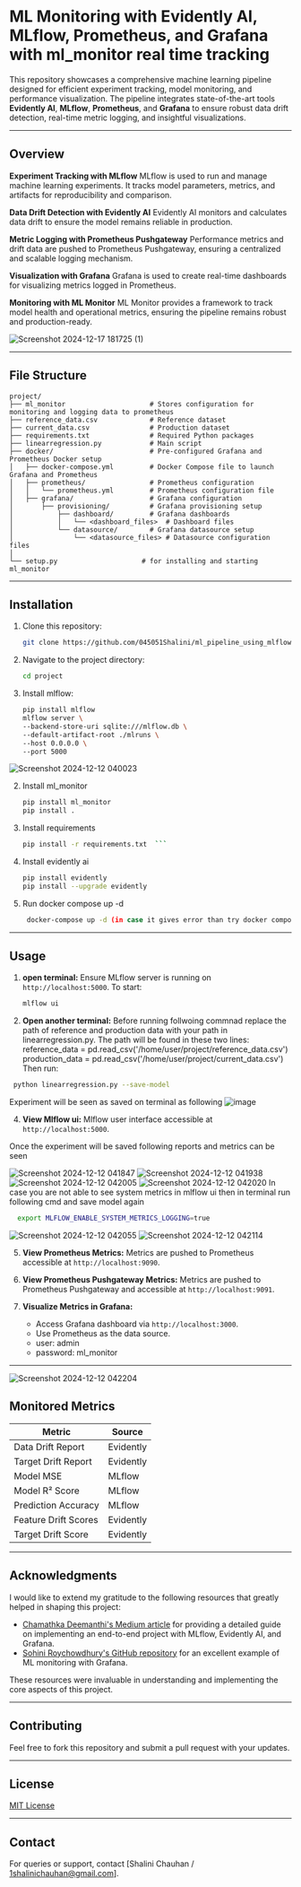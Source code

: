# ML Monitoring with Evidently AI, MLflow, Prometheus, and Grafana with ml_monitor real time tracking

This repository showcases a comprehensive machine learning pipeline designed for efficient experiment tracking, model monitoring, and performance visualization. The pipeline integrates state-of-the-art tools  **Evidently AI**, **MLflow**, **Prometheus**, and **Grafana** to ensure robust data drift detection, real-time metric logging, and insightful visualizations.

---

## Overview
**Experiment Tracking with MLflow**
MLflow is used to run and manage machine learning experiments. It tracks model parameters, metrics, and artifacts for reproducibility and comparison.

**Data Drift Detection with Evidently AI**
Evidently AI monitors and calculates data drift to ensure the model remains reliable in production.

**Metric Logging with Prometheus Pushgateway**
Performance metrics and drift data are pushed to Prometheus Pushgateway, ensuring a centralized and scalable logging mechanism.

**Visualization with Grafana**
Grafana is used to create real-time dashboards for visualizing metrics logged in Prometheus.

**Monitoring with ML Monitor**
ML Monitor provides a framework to track model health and operational metrics, ensuring the pipeline remains robust and production-ready.


![Screenshot 2024-12-17 181725 (1)](https://github.com/user-attachments/assets/f3b19d6e-53ce-4d31-a688-f609aa8d9f8f)

---

## File Structure

```
project/
├── ml_monitor                     # Stores configuration for monitoring and logging data to prometheus
├── reference_data.csv             # Reference dataset
├── current_data.csv               # Production dataset
├── requirements.txt               # Required Python packages
├── linearregression.py            # Main script                   
├── docker/                        # Pre-configured Grafana and Prometheus Docker setup
│   ├── docker-compose.yml         # Docker Compose file to launch Grafana and Prometheus
│   ├── prometheus/                # Prometheus configuration
│   │   └── prometheus.yml         # Prometheus configuration file
│   ├── grafana/                   # Grafana configuration
│       ├── provisioning/          # Grafana provisioning setup
│           ├── dashboard/         # Grafana dashboards
│           │   └── <dashboard_files>  # Dashboard files
│           └── datasource/        # Grafana datasource setup
│               └── <datasource_files> # Datasource configuration files
│         
└── setup.py                     # for installing and starting ml_monitor

```

---

## Installation

1. Clone this repository:
   ```bash
   git clone https://github.com/045051Shalini/ml_pipeline_using_mlflow.git
   ```
2. Navigate to the project directory:
   ```bash
   cd project
   ```
3. Install mlflow:
   ```bash
   pip install mlflow
   mlflow server \
   --backend-store-uri sqlite:///mlflow.db \
   --default-artifact-root ./mlruns \
   --host 0.0.0.0 \
   --port 5000
   ```
 ![Screenshot 2024-12-12 040023](https://github.com/user-attachments/assets/6d202b5c-7f5c-4247-9876-31514327d833)
  
2. Install ml_monitor
   ```bash
   pip install ml_monitor
   pip install .
   ```  
3. Install requirements
   ```bash
   pip install -r requirements.txt  ```

4. Install evidently ai
   ```bash
   pip install evidently
   pip install --upgrade evidently
   ```
5. Run docker compose up -d
   ```bash
    docker-compose up -d (in case it gives error than try docker compose up -d)
   ```
---

## Usage

1. **open terminal:**
   Ensure MLflow server is running on `http://localhost:5000`. To start:
   ```bash
   mlflow ui
   ```
2. **Open another terminal:**
Before running follwoing commnad replace the path of reference and production data with your path in linearregression.py. The path will be found in these two lines:
    reference_data = pd.read_csv('/home/user/project/reference_data.csv')
    production_data = pd.read_csv('/home/user/project/current_data.csv')
 Then run:  
  ```bash
   python linearregression.py --save-model
   ```
Experiment will be seen as saved on terminal as following
![image](https://github.com/user-attachments/assets/15789e65-4f42-4ba6-b541-b44254c2e95f)


4. **View Mlflow ui:**
   Mlflow user interface accessible at `http://localhost:5000`.

Once the experiment will be saved following reports and metrics can be seen
  
  ![Screenshot 2024-12-12 041847](https://github.com/user-attachments/assets/d6ea204d-2b0d-4bbc-a5f3-0ba1e32a4601)
  ![Screenshot 2024-12-12 041938](https://github.com/user-attachments/assets/cebac03b-474c-4077-a5c2-05c85803b778)
  ![Screenshot 2024-12-12 042005](https://github.com/user-attachments/assets/7da0f877-a911-4529-9a55-6deb05977145)
  ![Screenshot 2024-12-12 042020](https://github.com/user-attachments/assets/03c3d526-46dc-4c6e-a178-d3bc6890af44)
   In case you are not able to see system metrics in mlflow ui then in terminal run following cmd and save model again
 ```bash
   export MLFLOW_ENABLE_SYSTEM_METRICS_LOGGING=true
   ```
  ![Screenshot 2024-12-12 042055](https://github.com/user-attachments/assets/45e73612-d497-4a4a-8504-aa4c5f3ba506)
  ![Screenshot 2024-12-12 042114](https://github.com/user-attachments/assets/b8f78a63-9388-4f17-b6e3-955b3608b60a)

5. **View Prometheus Metrics:**
   Metrics are pushed to Prometheus   accessible at `http://localhost:9090`.

6. **View Prometheus Pushgateway Metrics:**
   Metrics are pushed to Prometheus Pushgateway and accessible at `http://localhost:9091`.   

7. **Visualize Metrics in Grafana:**
   - Access Grafana dashboard via `http://localhost:3000`.
   - Use Prometheus as the data source.
   - user: admin
   - password: ml_monitor
---
![Screenshot 2024-12-12 042204](https://github.com/user-attachments/assets/97603680-4770-4cf4-9063-e95587fd43dd)



## Monitored Metrics

| **Metric**           | **Source**     |
|-----------------------|----------------|
| Data Drift Report    | Evidently      |
| Target Drift Report  | Evidently      |
| Model MSE            | MLflow         |
| Model R² Score       | MLflow         |
| Prediction Accuracy  | MLflow         |
| Feature Drift Scores | Evidently      |
| Target Drift Score   | Evidently      |

---
## Acknowledgments

I would like to extend my gratitude to the following resources that greatly helped in shaping this project:

- [Chamathka Deemanthi's Medium article](https://medium.com/@chamathka3deemanthi/implement-end-to-end-project-with-mlflow-evidently-ai-and-grafana-83175ea75c89) for providing a detailed guide on implementing an end-to-end project with MLflow, Evidently AI, and Grafana.
- [Sohini Roychowdhury's GitHub repository](https://github.com/sohiniroych/ML-Monitoring-with-Grafana) for an excellent example of ML monitoring with Grafana.

These resources were invaluable in understanding and implementing the core aspects of this project.

---

## Contributing

Feel free to fork this repository and submit a pull request with your updates.

---

## License

[MIT License](https://github.com/045051Shalini/ml_pipeline_using_mlflow/blob/main/LICENSE)

---

## Contact

For queries or support, contact [Shalini Chauhan / 1shalinichauhan@gmail.com].

